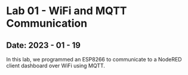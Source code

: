 <h1> Lab 01 - WiFi and MQTT Communication </h1>
<h2> Date: 2023 - 01 - 19 </h2>
In this lab, we programmed an ESP8266 to communicate to a NodeRED client dashboard over WiFi using MQTT.
